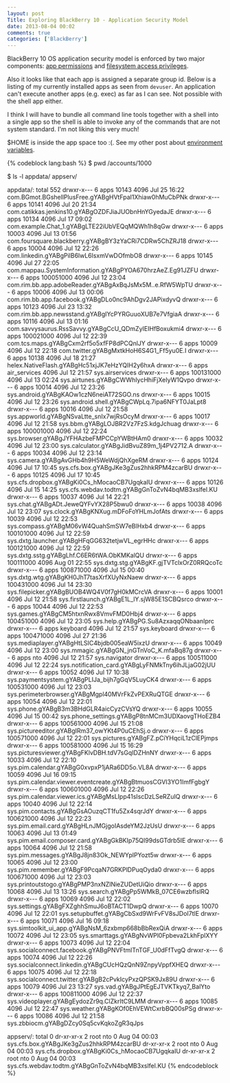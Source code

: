 ```yaml
---
layout: post
Title: Exploring BlackBerry 10 - Application Security Model
date: 2013-08-04 00:02
comments: true
categories: ['BlackBerry']
---
```


BlackBerry 10 OS application security model is enforced by two major components:
[app permissions](https://developer.blackberry.com/native/documentation/bb10/com.qnx.doc.native_sdk.devguide/com.qnx.doc.native_sdk.devguide/topic/c_appfund_accessing_restricted_functionality.html)
and
[filesystem access privileges](https://developer.blackberry.com/native/documentation/bb10/com.qnx.doc.native_sdk.devguide/com.qnx.doc.native_sdk.devguide/topic/accessible_folders.html).

Also it looks like that each app is assigned a separate group id. Below is a listing
of my currently installed apps as seen from `devuser`. An application can't execute
another apps (e.g. exec) as far as I can see. Not possible with the shell app either.

I think I will have to
bundle all command line tools together with a shell into a single app so the shell
is able to invoke any of the commands that are not system standard. I'm not liking this
very much!


$HOME is inside the app space too :(. See my other post about 
[environment variables](/blog/2013/08/05/exploring-blackberry-10-environment-variables/).



{% codeblock lang:bash %}
$ pwd
/accounts/1000

$ ls -l appdata/ appserv/

appdata/:
total 552
drwxr-x---   6 apps      10143          4096 Jul 25 16:22 com.BGmot.BGshellPlusFree.gYABgHVtFpaI1Xhiaw0hMuCbPNk
drwxr-x---   6 apps      10141          4096 Jul 20 21:34 com.catikkas.jenkins10.gYABgOZDFJiaJUObnHnYGyedaJE
drwxr-x---   6 apps      10134          4096 Jul 17 09:02 com.example.Chat_1.gYABgLTE22iUbVEQqMQWh1h8qGw
drwxr-x---   6 apps      10003          4096 Jul 13 01:56 com.foursquare.blackberry.gYABgBY3zYaCRi7CDRw5ChZRJ18
drwxr-x---   6 apps      10004          4096 Jul 12 22:26 com.linkedin.gYABgPilB6lwL6lsxmVwDOfmbO8
drwxr-x---   6 apps      10145          4096 Jul 27 22:05 com.mappau.SystemInformation.gYABgPYOA670hrzAeZ.Eg91JZFU
drwxr-x---   6 apps      100051000      4096 Jul 12 23:04 com.rim.bb.app.adobeReader.gYABgAxBqJsMx5M..e.RfW5WpTU
drwxr-x---   6 apps      10006          4096 Jul 13 00:06 com.rim.bb.app.facebook.gYABgDLo0nc9AhDgv2JAPixdyvQ
drwxr-x---   6 apps      10123          4096 Jul 23 13:32 com.rim.bb.app.newsstand.gYABgIYcPYRGuuoXUB7e7VfgiaA
drwxr-x---   6 apps      10116          4096 Jul 13 01:16 com.savvysaurus.RssSavvy.gYABgCcU_QDmZyIEIHfBoxukmi4
drwxr-x---   6 apps      100021000      4096 Jul 12 22:39 com.tcs.maps.gYABgCxm2rf5o5xfFP8dPCQnlJY
drwxr-x---   6 apps      10009          4096 Jul 12 22:18 com.twitter.gYABgMxtkHoH6S4G1_Ff5yu0E.I
drwxr-x---   6 apps      10138          4096 Jul 18 21:27 helex.NativeFlash.gYABgHc51xjJK7eHzYQIH2y6hxA
drwxr-x---   6 apps      air_services      4096 Jul 12 21:57 sys.airservices
drwxr-x---   6 apps      100131000      4096 Jul 13 02:24 sys.airtunes.gYABgCWWhIycHhiFjXeIyW1Qvpo
drwxr-x---   6 apps      10014          4096 Jul 12 23:26 sys.android.gYABgKAOw1czN6neiAT72SGO.ns
drwxr-x---   6 apps      10015          4096 Jul 12 23:26 sys.android.shell.gYABgCWpLq.7ipa6NFYT0JaLpt8
drwxr-x---   6 apps      10016          4096 Jul 12 21:58 sys.appworld.gYABgNSvaLtte_snIx7wjRsOcyM
drwxr-x---   6 apps      10017          4096 Jul 12 21:58 sys.bbm.gYABgLOJBR2Vz7FzS.kdgJchuag
drwxr-x---   6 apps      100001000      4096 Jul 12 22:24 sys.browser.gYABgJYFHAzbeFMPCCpYWBtHAm0
drwxr-x---   6 apps      10032          4096 Jul 12 23:00 sys.calculator.gYABgJidBvuZ89m_1j4PV2712.A
drwxr-x---   6 apps      10034          4096 Jul 12 23:14 sys.camera.gYABgAvGHb4h9H5WeWdjQhXgeRM
drwxr-x---   6 apps      10124          4096 Jul 17 10:45 sys.cfs.box.gYABgJKe3gZus2hhkRPM4zcarBU
drwxr-x---   6 apps      10125          4096 Jul 17 10:45 sys.cfs.dropbox.gYABgKi0Cs_hMocaoCB7UgqkaIU
drwxr-x---   6 apps      10126          4096 Jul 15 14:25 sys.cfs.webdav.todtm.gYABgGnToZvN4bqMB3xslfel.KU
drwxr-x---   6 apps      10037          4096 Jul 14 22:21 sys.chat.gYABgADt.JeweQYFvYX28P5bwu0
drwxr-x---   6 apps      10038          4096 Jul 12 23:07 sys.clock.gYABgKNXug.mDFoFoYHLmJofAts
drwxr-x---   6 apps      10039          4096 Jul 12 22:53 sys.compass.gYABgM06vW4QuahSmSW7eBlHxb4
drwxr-x---   6 apps      100101000      4096 Jul 12 22:59 sys.dxtg.launcher.gYABgHFqGG632tetjwVL_egrHHc
drwxr-x---   6 apps      100121000      4096 Jul 12 22:59 sys.dxtg.sstg.gYABgLhf.C6ER6tWA.ObKMKalQU
drwxr-x---   6 apps      100111000      4096 Aug 01 22:55 sys.dxtg.stg.gYABgKF.gjTVTclxOrZ0RRQcoTc
drwxr-x---   6 apps      100871000      4096 Jul 15 00:40 sys.dxtg.wtg.gYABgKH0JhT7tasXrfXUyNxNaew
drwxr-x---   6 apps      100431000      4096 Jul 14 23:30 sys.filepicker.gYABgBUOB4WQ4V0f7gH0kMCrcVA
drwxr-x---   6 apps      10001          4096 Jul 12 21:58 sys.firstlaunch.gYABgE1L_lY.sjW85E1SCBQsrco
drwxr-x---   6 apps      10044          4096 Jul 12 22:53 sys.games.gYABgCM5htxnRwx8VmvFMD0Hbj4
drwxr-x---   6 apps      100451000      4096 Jul 12 23:05 sys.help.gYABgPG.Su8AzxaqqONbaanIprc
drwxr-x---   6 apps      keyboard       4096 Jul 12 21:57 sys.keyboard
drwxr-x---   6 apps      100471000      4096 Jul 27 21:36 sys.mediaplayer.gYABgHtLSIC4bjdb005eaW5ixzU
drwxr-x---   6 apps      10049          4096 Jul 12 23:00 sys.mmagic.gYABgGN_jnGTnVoC_K.mfaBq87g
drwxr-x---   6 apps      nto            4096 Jul 12 21:57 sys.navigator
drwxr-x---   6 apps      100511000      4096 Jul 12 22:24 sys.notification_card.gYABgLyFNMkTny6ihJLjaG02jUU
drwxr-x---   6 apps      10052          4096 Jul 17 10:38 sys.paymentsystem.gYABgPLIJa_bijh7gGqV5LuyCK4
drwxr-x---   6 apps      100531000      4096 Jul 12 23:03 sys.perimeterbrowser.gYABgMgpl40MVrFkZvPEXRuQTGE
drwxr-x---   6 apps      10054          4096 Jul 12 22:01 sys.phone.gYABgB3m3BHdGLR4aicCyzCVsYQ
drwxr-x---   6 apps      10055          4096 Jul 15 00:42 sys.phone_settings.gYABgP8tnMCm3UDXaovgTHoEZB4
drwxr-x---   6 apps      100561000      4096 Jul 15 21:08 sys.pictureeditor.gYABgIRm37_owYKt4P0uCEhSj.o
drwxr-x---   6 apps      100571000      4096 Jul 12 22:01 sys.pictures.gYABgFZ.pCiYHqciL1zClEPjmps
drwxr-x---   6 apps      100581000      4096 Jul 15 16:29 sys.picturesviewer.gYABgFKlvDBH.tdV7sGqIDZHnNY
drwxr-x---   6 apps      10033          4096 Jul 12 22:10 sys.pim.calendar.gYABgG0xvpxP1jARa6DD5o.VL8A
drwxr-x---   6 apps      10059          4096 Jul 16 09:15 sys.pim.calendar.viewer.eventcreate.gYABgBtmuosCGVI3YO1ImfFgbgY
drwxr-x---   6 apps      100601000      4096 Jul 12 22:26 sys.pim.calendar.viewer.ics.gYABgMsLIpp41sIscDzLSeRZuIQ
drwxr-x---   6 apps      10040          4096 Jul 12 22:14 sys.pim.contacts.gYABgGsAOuzqCT1fu5Zx4sqrJdY
drwxr-x---   6 apps      100621000      4096 Jul 12 22:23 sys.pim.email.card.gYABgHLnJMGjgoIAsdeYM2JzUsU
drwxr-x---   6 apps      10063          4096 Jul 13 01:49 sys.pim.email.composer.card.gYABgGkBKIp75QI99dsGTdrb5IE
drwxr-x---   6 apps      10064          4096 Jul 12 21:58 sys.pim.messages.gYABgJ8jn83Ok_NEWYplPYozt5w
drwxr-x---   6 apps      10065          4096 Jul 12 23:00 sys.pim.remember.gYABgF9PcqaN7GRKPlDPuqOyda0
drwxr-x---   6 apps      100671000      4096 Jul 12 23:03 sys.printoutstogo.gYABgPMP3nxNZlNieZUDetUiQio
drwxr-x---   6 apps      10068          4096 Jul 13 13:26 sys.search.gYABgPp5WMkB_07CE6wzbflslRQ
drwxr-x---   6 apps      10069          4096 Jul 12 22:02 sys.settings.gYABgFXZghhSmuJ6oBTACT1DwpQ
drwxr-x---   6 apps      10070          4096 Jul 12 22:01 sys.setupbuffet.gYABgCbSxd9WrFvFV8sJDoI7tlE
drwxr-x---   6 apps      10071          4096 Jul 16 09:18 sys.simtoolkit_ui_app.gYABgNsM_6zxbmp668bBbRexQiA
drwxr-x---   6 apps      10072          4096 Jul 12 23:05 sys.smarttags.gYABgNvWPl0Fpbeva2LkhFplXYY
drwxr-x---   6 apps      10073          4096 Jul 12 22:04 sys.socialconnect.facebook.gYABgPNVFtmlTnTGF_U0dFfTvgQ
drwxr-x---   6 apps      10074          4096 Jul 12 22:26 sys.socialconnect.linkedin.gYABgCUcHQzQnN9ZnpyVppfXHEQ
drwxr-x---   6 apps      10075          4096 Jul 12 22:18 sys.socialconnect.twitter.gYABgB2cPvkIcyPxzQPSK9Jx89U
drwxr-x---   6 apps      10079          4096 Jul 23 13:27 sys.vad.gYABgJPtEgEJTVKTkyq7_BalYto
drwxr-x---   6 apps      100811000      4096 Jul 12 22:37 sys.videoplayer.gYABgEydozZr9q.ClZkrItC9LMM
drwxr-x---   6 apps      10085          4096 Jul 12 22:47 sys.weather.gYABgKOf0EhVEWtCxrbBQ00sPSg
drwxr-x---   6 apps      10086          4096 Jul 12 21:58 sys.zbbiocm.gYABgDZcy0Sq5cvKqkoZgR3qJps

appserv/:
total 0
dr-xr-xr-x   2 root      nto               0 Aug 04 00:03 sys.cfs.box.gYABgJKe3gZus2hhkRPM4zcarBU
dr-xr-xr-x   2 root      nto               0 Aug 04 00:03 sys.cfs.dropbox.gYABgKi0Cs_hMocaoCB7UgqkaIU
dr-xr-xr-x   2 root      nto               0 Aug 04 00:03 sys.cfs.webdav.todtm.gYABgGnToZvN4bqMB3xslfel.KU
{% endcodeblock %}
